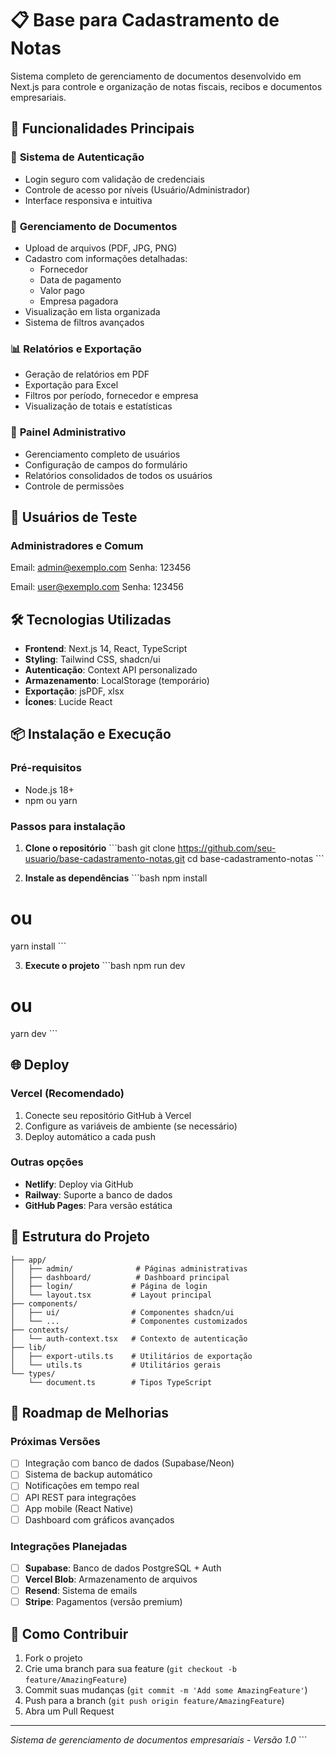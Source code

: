 # 📋 Base para Cadastramento de Notas

Sistema completo de gerenciamento de documentos desenvolvido em Next.js para controle e organização de notas fiscais, recibos e documentos empresariais.

## 🚀 Funcionalidades Principais

### 👤 **Sistema de Autenticação**
- Login seguro com validação de credenciais
- Controle de acesso por níveis (Usuário/Administrador)
- Interface responsiva e intuitiva

### 📄 **Gerenciamento de Documentos**
- Upload de arquivos (PDF, JPG, PNG)
- Cadastro com informações detalhadas:
  - Fornecedor
  - Data de pagamento
  - Valor pago
  - Empresa pagadora
- Visualização em lista organizada
- Sistema de filtros avançados

### 📊 **Relatórios e Exportação**
- Geração de relatórios em PDF
- Exportação para Excel
- Filtros por período, fornecedor e empresa
- Visualização de totais e estatísticas

### 🔧 **Painel Administrativo**
- Gerenciamento completo de usuários
- Configuração de campos do formulário
- Relatórios consolidados de todos os usuários
- Controle de permissões

## 👥 Usuários de Teste

### Administradores e Comum

Email: admin@exemplo.com
Senha: 123456

Email: user@exemplo.com
Senha: 123456

## 🛠️ Tecnologias Utilizadas

- **Frontend**: Next.js 14, React, TypeScript
- **Styling**: Tailwind CSS, shadcn/ui
- **Autenticação**: Context API personalizado
- **Armazenamento**: LocalStorage (temporário)
- **Exportação**: jsPDF, xlsx
- **Ícones**: Lucide React

## 📦 Instalação e Execução

### Pré-requisitos
- Node.js 18+ 
- npm ou yarn

### Passos para instalação

1. **Clone o repositório**
\`\`\`bash
git clone https://github.com/seu-usuario/base-cadastramento-notas.git
cd base-cadastramento-notas
\`\`\`

2. **Instale as dependências**
\`\`\`bash
npm install
# ou
yarn install
\`\`\`

3. **Execute o projeto**
\`\`\`bash
npm run dev
# ou
yarn dev
\`\`\`

## 🌐 Deploy

### Vercel (Recomendado)
1. Conecte seu repositório GitHub à Vercel
2. Configure as variáveis de ambiente (se necessário)
3. Deploy automático a cada push

### Outras opções
- **Netlify**: Deploy via GitHub
- **Railway**: Suporte a banco de dados
- **GitHub Pages**: Para versão estática

## 📁 Estrutura do Projeto

```
├── app/
│   ├── admin/              # Páginas administrativas
│   ├── dashboard/          # Dashboard principal
│   ├── login/             # Página de login
│   └── layout.tsx         # Layout principal
├── components/
│   ├── ui/                # Componentes shadcn/ui
│   └── ...                # Componentes customizados
├── contexts/
│   └── auth-context.tsx   # Contexto de autenticação
├── lib/
│   ├── export-utils.ts    # Utilitários de exportação
│   └── utils.ts           # Utilitários gerais
└── types/
    └── document.ts        # Tipos TypeScript
```

## 🔄 Roadmap de Melhorias

### Próximas Versões
- [ ] Integração com banco de dados (Supabase/Neon)
- [ ] Sistema de backup automático
- [ ] Notificações em tempo real
- [ ] API REST para integrações
- [ ] App mobile (React Native)
- [ ] Dashboard com gráficos avançados

### Integrações Planejadas
- [ ] **Supabase**: Banco de dados PostgreSQL + Auth
- [ ] **Vercel Blob**: Armazenamento de arquivos
- [ ] **Resend**: Sistema de emails
- [ ] **Stripe**: Pagamentos (versão premium)

## 🤝 Como Contribuir

1. Fork o projeto
2. Crie uma branch para sua feature (`git checkout -b feature/AmazingFeature`)
3. Commit suas mudanças (`git commit -m 'Add some AmazingFeature'`)
4. Push para a branch (`git push origin feature/AmazingFeature`)
5. Abra um Pull Request

---

*Sistema de gerenciamento de documentos empresariais - Versão 1.0*
\`\`\`
